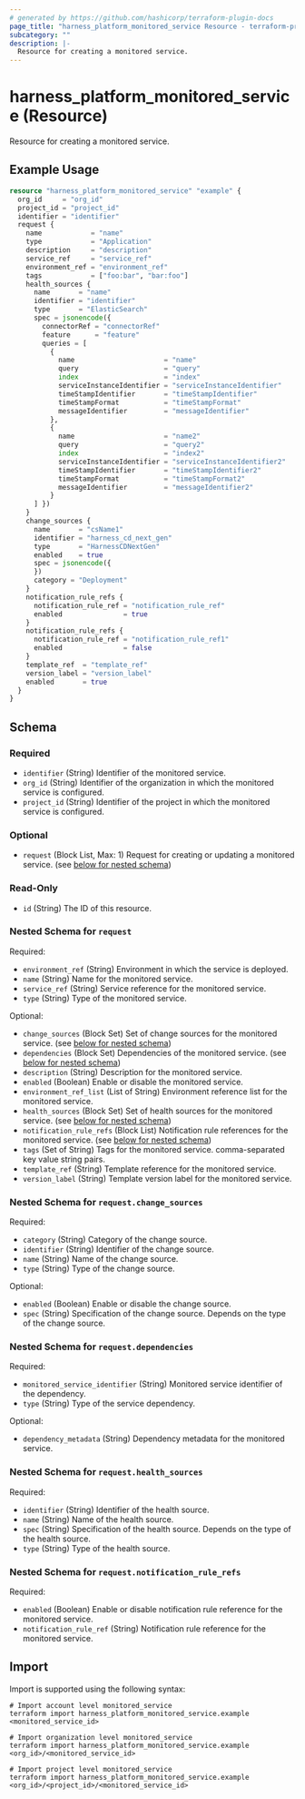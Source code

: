 ```yaml
---
# generated by https://github.com/hashicorp/terraform-plugin-docs
page_title: "harness_platform_monitored_service Resource - terraform-provider-harness"
subcategory: ""
description: |-
  Resource for creating a monitored service.
---
```


# harness_platform_monitored_service (Resource)

Resource for creating a monitored service.

## Example Usage

```terraform
resource "harness_platform_monitored_service" "example" {
  org_id     = "org_id"
  project_id = "project_id"
  identifier = "identifier"
  request {
    name            = "name"
    type            = "Application"
    description     = "description"
    service_ref     = "service_ref"
    environment_ref = "environment_ref"
    tags            = ["foo:bar", "bar:foo"]
    health_sources {
      name       = "name"
      identifier = "identifier"
      type       = "ElasticSearch"
      spec = jsonencode({
        connectorRef = "connectorRef"
        feature      = "feature"
        queries = [
          {
            name                      = "name"
            query                     = "query"
            index                     = "index"
            serviceInstanceIdentifier = "serviceInstanceIdentifier"
            timeStampIdentifier       = "timeStampIdentifier"
            timeStampFormat           = "timeStampFormat"
            messageIdentifier         = "messageIdentifier"
          },
          {
            name                      = "name2"
            query                     = "query2"
            index                     = "index2"
            serviceInstanceIdentifier = "serviceInstanceIdentifier2"
            timeStampIdentifier       = "timeStampIdentifier2"
            timeStampFormat           = "timeStampFormat2"
            messageIdentifier         = "messageIdentifier2"
          }
      ] })
    }
    change_sources {
      name       = "csName1"
      identifier = "harness_cd_next_gen"
      type       = "HarnessCDNextGen"
      enabled    = true
      spec = jsonencode({
      })
      category = "Deployment"
    }
    notification_rule_refs {
      notification_rule_ref = "notification_rule_ref"
      enabled               = true
    }
    notification_rule_refs {
      notification_rule_ref = "notification_rule_ref1"
      enabled               = false
    }
    template_ref  = "template_ref"
    version_label = "version_label"
    enabled       = true
  }
}
```

<!-- schema generated by tfplugindocs -->
## Schema

### Required

- `identifier` (String) Identifier of the monitored service.
- `org_id` (String) Identifier of the organization in which the monitored service is configured.
- `project_id` (String) Identifier of the project in which the monitored service is configured.

### Optional

- `request` (Block List, Max: 1) Request for creating or updating a monitored service. (see [below for nested schema](#nestedblock--request))

### Read-Only

- `id` (String) The ID of this resource.

<a id="nestedblock--request"></a>
### Nested Schema for `request`

Required:

- `environment_ref` (String) Environment in which the service is deployed.
- `name` (String) Name for the monitored service.
- `service_ref` (String) Service reference for the monitored service.
- `type` (String) Type of the monitored service.

Optional:

- `change_sources` (Block Set) Set of change sources for the monitored service. (see [below for nested schema](#nestedblock--request--change_sources))
- `dependencies` (Block Set) Dependencies of the monitored service. (see [below for nested schema](#nestedblock--request--dependencies))
- `description` (String) Description for the monitored service.
- `enabled` (Boolean) Enable or disable the monitored service.
- `environment_ref_list` (List of String) Environment reference list for the monitored service.
- `health_sources` (Block Set) Set of health sources for the monitored service. (see [below for nested schema](#nestedblock--request--health_sources))
- `notification_rule_refs` (Block List) Notification rule references for the monitored service. (see [below for nested schema](#nestedblock--request--notification_rule_refs))
- `tags` (Set of String) Tags for the monitored service. comma-separated key value string pairs.
- `template_ref` (String) Template reference for the monitored service.
- `version_label` (String) Template version label for the monitored service.

<a id="nestedblock--request--change_sources"></a>
### Nested Schema for `request.change_sources`

Required:

- `category` (String) Category of the change source.
- `identifier` (String) Identifier of the change source.
- `name` (String) Name of the change source.
- `type` (String) Type of the change source.

Optional:

- `enabled` (Boolean) Enable or disable the change source.
- `spec` (String) Specification of the change source. Depends on the type of the change source.


<a id="nestedblock--request--dependencies"></a>
### Nested Schema for `request.dependencies`

Required:

- `monitored_service_identifier` (String) Monitored service identifier of the dependency.
- `type` (String) Type of the service dependency.

Optional:

- `dependency_metadata` (String) Dependency metadata for the monitored service.


<a id="nestedblock--request--health_sources"></a>
### Nested Schema for `request.health_sources`

Required:

- `identifier` (String) Identifier of the health source.
- `name` (String) Name of the health source.
- `spec` (String) Specification of the health source. Depends on the type of the health source.
- `type` (String) Type of the health source.


<a id="nestedblock--request--notification_rule_refs"></a>
### Nested Schema for `request.notification_rule_refs`

Required:

- `enabled` (Boolean) Enable or disable notification rule reference for the monitored service.
- `notification_rule_ref` (String) Notification rule reference for the monitored service.

## Import

Import is supported using the following syntax:

```shell
# Import account level monitored_service
terraform import harness_platform_monitored_service.example <monitored_service_id>

# Import organization level monitored_service
terraform import harness_platform_monitored_service.example <org_id>/<monitored_service_id>

# Import project level monitored_service
terraform import harness_platform_monitored_service.example <org_id>/<project_id>/<monitored_service_id>
```
